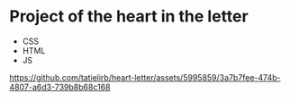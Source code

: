 # Project of the heart in the letter

- CSS
- HTML
- JS

https://github.com/tatielirb/heart-letter/assets/5995859/3a7b7fee-474b-4807-a6d3-739b8b68c168


